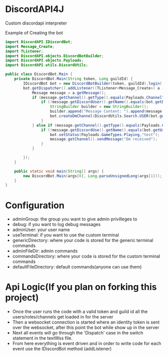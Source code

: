 # DiscordAPI4J
Custom discordapi interpreter  <br />

Example of Creating the bot
```java
import DiscordAPI.IDiscordBot;
import Message_Create;
import TListener;
import DiscordAPI.objects.DiscordBotBuilder;
import DiscordAPI.objects.Payloads;
import DiscordAPI.utils.DiscordUtils;

public class DiscordBot.Main {
    private DiscordBot.Main(String token, Long guildId) {
        IDiscordBot bot = new DiscordBotBuilder(token, guildId).login();
        bot.getDispatcher().addListener((TListener<Message_Create>) a -> {
            Message message = a.getMessage();
            if (message.getChannel().getType().equals(Payloads.ChannelTypes.textChannel)) {
                if (!message.getDiscordUser().getName().equals(bot.getDiscordUser().getName()) && message.getChannel().getName().toLowerCase().equals("bot")) {
                    StringBuilder builder = new StringBuilder();
                    builder.append("Message Content: ").append(message.getContent()).append("\n").append("Message author: ").append(message.getDiscordUse().getName()).append("\n").append("Channel Name: ").append(message.getChannel().getName()).append("\n").append("Guild id: ").append(bot.getGuildId());
                    bot.createDmChannel(DiscordUtils.Search.USER(bot.getUsers(), "luminol")).sendMessage(String.valueOf(builder));
                }
            } else if (message.getChannel().getType().equals(Payloads.ChannelTypes.dmChannel)) {
                if (!message.getDiscordUse().getName().equals(bot.getUser().getName())) {
                    bot.setStatus(Payloads.GameTypes.Playing,"test");
                    message.getChannel().sendMessage("Dm received");
                }
            }

        });
    }

    public static void main(String[] args) {
        new DiscordBot.Main(args[0], Long.parseUnsignedLong(args[1]));
    }
}

```
# Configuration
 * adminGroup: the group you want to give admin privilleges to
 * debug: if you want to log debug messages
 * adminUser: your user name
 * useTerminal: if you want to use the custom terminal
 * genericDirectory: where your code is stored for the generic terminal commands
 * adminFileDir: admin commands
 * commandsDirectory: where your code is stored for the custom terminal commands
 * defaultFileDirectory: default commands(anyone can use them)
 
# Api Logic(If you plan on forking this project)
 * Once the user runs the code with a valid token and guild id all the users/roles/channels get loaded in for the server
 * Then a websocket connection is started where an identity token is sent over the websocket, after this point the bot while show up in the server
 * Next all events will go through the 'Dispatch' case in the switch statement in the textWss file.
 * From here everything is event driven and in order to write code for each event use the IDiscordBot method (addListener)

